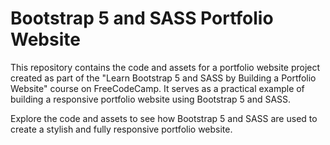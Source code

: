 # Bootstrap 5 and SASS Portfolio Website

This repository contains the code and assets for a portfolio website project created as part of the "Learn Bootstrap 5 and SASS by Building a Portfolio Website" course on FreeCodeCamp. It serves as a practical example of building a responsive portfolio website using Bootstrap 5 and SASS.

Explore the code and assets to see how Bootstrap 5 and SASS are used to create a stylish and fully responsive portfolio website.